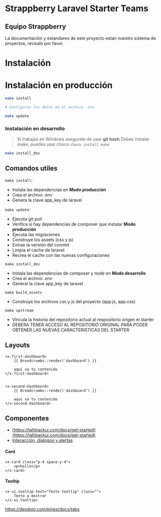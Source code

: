 # Strappberry Laravel Starter Teams

## Equipo Strappberry

La documentación y estandares de este proyecto estan nuestro sistema de proyectos, revisalo por favor.

# Instalación

# Instalación en producción

```bash
make install

# Configurar los datos en el archivo .env

make update
```

### Instalación en desarrollo

> Si trabajas en Windows asegurate de usar **git bash**
> Debes instalar make, puedes usar choco
> `choco install make`

```bash
make install_dev
```

## Comandos utiles

`make install`: 
- Instala las dependencias en **Modo producción**
- Crea el archivo _.env_
- Genera la clave app_key de laravel

`make update`:
- Ejecuta git pull
- Verifica si hay dependencias de composer que instalar **Modo producción**
- Ejecuta las migraciones
- Construye los assets (css y js)
- Extrae la versión del commit
- Limpia el cache de laravel
- Recrea el cache con las nuevas configuraciones

`make install_dev`
- Instala las dependencias de composer y node en **Modo desarrollo**
- Crea el archivo _.env_
- General la clave app_key de laravel

`make build_assets`
- Construye los archivos css y js del proyecto (app.js, app.css)

`make upstream`
- Vincula la historia del repositorio actual al respositorio origen el starter
- DEBERA TENER ACCESO AL REPOSITORIO ORIGINAL PARA PODER OBTENER LAS NUEVAS CARACTERISTICAS DEL STARTER

## Layouts

```blade
<x-first-dashboard>
    {{ Breadcrumbs::render('dashboard') }}

    aqui va tu contenido
</x-first-dashboard>


<x-second-dashboard>
    {{ Breadcrumbs::render('dashboard') }}

    aqui va tu contenido
</x-second-dashboard>
```

## Componentes

- [https://tallstackui.com/docs/get-started](https://tallstackui.com/docs/get-started)
- [Interacción, dialogos y alertas](https://tallstackui.com/docs/interaction/toast)

#### Card
```blade
<x-card class="p-4 space-y-4">
    <p>hello</p>
</x-card>
```

#### Tooltip

```blade
<x-ui.tooltip text="Texto tooltip" class="">
    Texto a mostrar
</x-ui.tooltip>
```


https://devdojo.com/pines/docs/tabs
